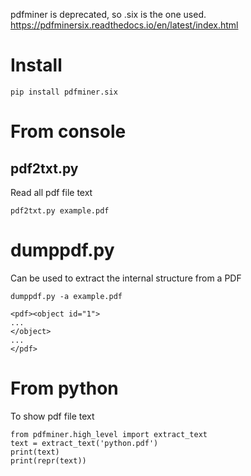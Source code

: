 pdfminer is deprecated, so .six is the one used.
https://pdfminersix.readthedocs.io/en/latest/index.html

# Install

```
pip install pdfminer.six
```

# From console

## pdf2txt.py

Read all pdf file text
```
pdf2txt.py example.pdf
```

# dumppdf.py

Can be used to extract the internal structure from a PDF

````dumppdf.py -a example.pdf````

```
<pdf><object id="1">
...
</object>
...
</pdf>
```

# From python

To show pdf file text

```
from pdfminer.high_level import extract_text
text = extract_text('python.pdf')
print(text)
print(repr(text))
```
